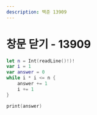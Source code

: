```yaml
---
description: 백준 13909
---
```


# 창문 닫기 - 13909

```swift
let n = Int(readLine()!)!
var i = 1
var answer = 0
while i * i <= n {
    answer += 1
    i += 1
}

print(answer)
```
